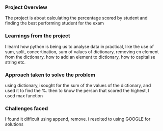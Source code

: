 ### Project Overview

 The project is about calculating the percentage scored by student and finding the best performing student for the exam


### Learnings from the project

  I learnt how python is being us to analyse data in practical, like the use of sum,  split, concertination,  sum of values of dictionary, removing en element from the dictionary, how to add an element to dictionary, how to capitalise string etc.


### Approach taken to solve the problem

 using dictionary,i sought for the sum of the values of the dictionary, and used it to find the %.
 then to know the person that scored the highest, I used max function


### Challenges faced

 I found it difficult using append, remove. i resolted to using GOOGLE for solutions


